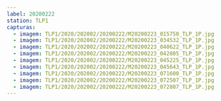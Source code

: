 ```yaml
---
label: 20200222
station: TLP1
capturas:
  - imagem: TLP1/2020/202002/20200222/M20200223_015750_TLP_1P.jpg
  - imagem: TLP1/2020/202002/20200222/M20200223_034532_TLP_1P.jpg
  - imagem: TLP1/2020/202002/20200222/M20200223_040622_TLP_1P.jpg
  - imagem: TLP1/2020/202002/20200222/M20200223_042805_TLP_1P.jpg
  - imagem: TLP1/2020/202002/20200222/M20200223_045225_TLP_1P.jpg
  - imagem: TLP1/2020/202002/20200222/M20200223_045643_TLP_1P.jpg
  - imagem: TLP1/2020/202002/20200222/M20200223_071600_TLP_1P.jpg
  - imagem: TLP1/2020/202002/20200222/M20200223_072507_TLP_1P.jpg
  - imagem: TLP1/2020/202002/20200222/M20200223_072807_TLP_1P.jpg
---
```

